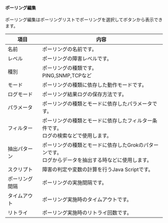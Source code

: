 #### ポーリング編集

<div class="text-xl">
ポーリング編集はポーリングリストでポーリングを選択してボタンから表示できます。
</div>

<div class="text-lg">

|項目|内容|
|----|----|
|名前|ポーリングの名前です。|
|レベル|ポーリングの障害レベルです。|
|種別|ポーリングの種類です。<br>PING,SNMP,TCPなど|
|モード|ポーリングの種類に依存した動作モードです。|
|ログモード|ポーリング結果ログの保存方法です。|
|パラメータ|ポーリングの種類とモードに依存したパラメータです。|
|フィルター|ポーリングの種類とモードに依存したフィルター条件です。<br>ログの検索などで使用します。|
|抽出パターン|ポーリングの種類とモードに依存したGrokのパターンです。<br>ログからデータを抽出する時などに使用します。|
|スクリプト|障害の判定や変数の計算を行うJava Scriptです。|
|ポーリング間隔|ポーリングの実施間隔です。|
|タイムアウト|ポーリング実施時のタイムアウトです。|
|リトライ|ポーリング実施時のリトライ回数です。|

</div>


